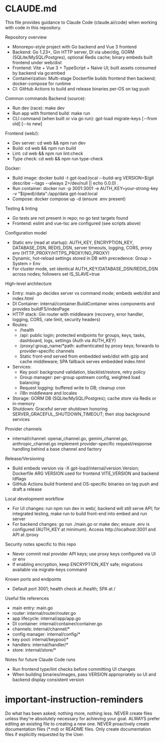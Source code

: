 # CLAUDE.md


This file provides guidance to Claude Code (claude.ai/code) when working with code in this repository.

Repository overview
- Monorepo-style project with Go backend and Vue 3 frontend
- Backend: Go 1.23+, Gin HTTP server, DI via uber/dig, GORM (SQLite/MySQL/Postgres), optional Redis cache; binary embeds built frontend under web/dist
- Frontend: Vite + Vue 3 + TypeScript + Naive UI; built assets consumed by backend via go:embed
- Containerization: Multi-stage Dockerfile builds frontend then backend; docker-compose for runtime
- CI: GitHub Actions to build and release binaries per-OS on tag push

Common commands
Backend (source):
- Run dev (race): make dev
- Run app with frontend build: make run
- CLI command (when built or via go run): gpt-load migrate-keys [--from old] [--to new]

Frontend (web/):
- Dev server: cd web && npm run dev
- Build: cd web && npm run build
- Lint: cd web && npm run lint:check
- Type check: cd web && npm run type-check

Docker:
- Build image: docker build -t gpt-load:local --build-arg VERSION=$(git describe --tags --always 2>/dev/null || echo 0.0.0) .
- Run container: docker run -p 3001:3001 -e AUTH_KEY=your-strong-key -v "$(pwd)/data":/app/data gpt-load:local
- Compose: docker compose up -d (ensure .env present)

Testing & linting
- Go tests are not present in repo; no go test targets found
- Frontend: eslint and vue-tsc are configured (see scripts above)

Configuration model
- Static env (read at startup): AUTH_KEY, ENCRYPTION_KEY, DATABASE_DSN, REDIS_DSN, server timeouts, logging, CORS, proxy env (HTTP_PROXY/HTTPS_PROXY/NO_PROXY)
- Dynamic, hot-reload settings stored in DB with precedence: Group > System > Env
- For cluster mode, set identical AUTH_KEY/DATABASE_DSN/REDIS_DSN across nodes; followers set IS_SLAVE=true

High-level architecture
- Entry: main.go decides server vs command mode; embeds web/dist and index.html
- DI Container: internal/container.BuildContainer wires components and provides buildFS/indexPage
- HTTP stack: Gin router with middleware (recovery, error handler, logging, CORS, rate limit, security headers)
- Routes:
  - /health
  - /api: public login; protected endpoints for groups, keys, tasks, dashboard, logs, settings (Auth via AUTH_KEY)
  - /proxy/:group_name/*path: authenticated by proxy keys; forwards to provider-specific channels
  - Static front-end served from embedded web/dist with gzip and cache middleware; SPA fallback serves embedded index.html
- Services:
  - Key pool: background validation, blacklist/restore, retry policy
  - Group manager: per-group upstream config, weighted load balancing
  - Request logging: buffered write to DB; cleanup cron
  - i18n middleware and locales
- Storage: GORM DB (SQLite/MySQL/Postgres); cache store via Redis or in-memory
- Shutdown: Graceful server shutdown honoring SERVER_GRACEFUL_SHUTDOWN_TIMEOUT; then stop background services

Provider channels
- internal/channel: openai_channel.go, gemini_channel.go, anthropic_channel.go implement provider-specific request/response handling behind a base channel and factory

Release/Versioning
- Build embeds version via -X gpt-load/internal/version.Version; Dockerfile ARG VERSION used for frontend VITE_VERSION and backend ldflags
- GitHub Actions build frontend and OS-specific binaries on tag push and draft a release

Local development workflow
- For UI changes: run npm run dev in web/, backend will still serve API; for integrated testing, make run to build front-end into embed and run server
- For backend changes: go run ./main.go or make dev; ensure .env is configured (AUTH_KEY at minimum). Access http://localhost:3001 and API at /proxy

Security notes specific to this repo
- Never commit real provider API keys; use proxy keys configured via UI or env
- If enabling encryption, keep ENCRYPTION_KEY safe; migrations available via migrate-keys command

Known ports and endpoints
- Default port 3001; health check at /health; SPA at /

Useful file references
- main entry: main.go
- router: internal/router/router.go
- app lifecycle: internal/app/app.go
- DI container: internal/container/container.go
- channels: internal/channel/*
- config manager: internal/config/*
- key pool: internal/keypool/*
- handlers: internal/handler/*
- store: internal/store/*

Notes for future Claude Code runs
- Run frontend type/lint checks before committing UI changes
- When building binaries/images, pass VERSION appropriately so UI and backend display consistent version

# important-instruction-reminders
Do what has been asked; nothing more, nothing less.
NEVER create files unless they're absolutely necessary for achieving your goal.
ALWAYS prefer editing an existing file to creating a new one.
NEVER proactively create documentation files (*.md) or README files. Only create documentation files if explicitly requested by the User.
